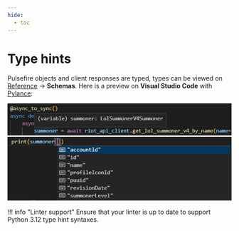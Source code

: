 ```yaml
---
hide:
  - toc
---
```


# Type hints

Pulsefire objects and client responses are typed, types can be viewed on [Reference](../../reference/index.md) -> **Schemas**. Here is a preview on **Visual Studio Code** with [Pylance](https://marketplace.visualstudio.com/items?itemName=ms-python.vscode-pylance): 

![Preview 0](type-hint-preview-0.jpg)
![Preview 1](type-hint-preview-1.jpg)

!!! info "Linter support"
    Ensure that your linter is up to date to support Python 3.12 type hint syntaxes.
